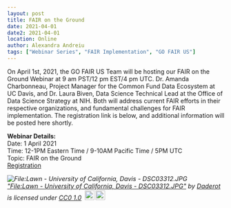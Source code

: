 ```yaml
---
layout: post
title: FAIR on the Ground
date: 2021-04-01
date2: 2021-04-01
location: Online
author: Alexandra Andreiu
tags: ["Webinar Series", "FAIR Implementation", "GO FAIR US"]
---
```


On April 1st, 2021, the GO FAIR US Team will be hosting our FAIR on the Ground Webinar at 9 am PST/12 pm EST/4 pm UTC. Dr. Amanda Charbonneau, Project Manager for the Common Fund Data Ecosystem at UC Davis, and Dr. Laura Biven, Data Science Technical Lead at the Office of Data Science Strategy at NIH. Both will address current FAIR efforts in their respective organizations, and fundamental challenges for FAIR implementation. The registration link is below, and additional information will be posted here shortly.


<b>Webinar Details:</b><br>
Date: 1 April 2021 <br>
Time: 12-1PM Eastern Time / 9-10AM Pacific Time / 5PM UTC <br>
Topic: FAIR on the Ground <br>
<a href="https://ucsd.zoom.us/webinar/register/WN_3lRzGNCBQvmcxmXBePh1vw ">Registration</a>

<p style="font-size: 0.9rem;font-style: italic;"><img style="display: block;" src="https://upload.wikimedia.org/wikipedia/commons/b/bd/Lawn_-_University_of_California%2C_Davis_-_DSC03312.JPG" alt="File:Lawn - University of California, Davis - DSC03312.JPG"><a href="https://commons.wikimedia.org/w/index.php?curid=39124026">"File:Lawn - University of California, Davis - DSC03312.JPG"</a><span> by <a href="https://commons.wikimedia.org/wiki/User:Daderot">Daderot</a></span> is licensed under <a href="http://creativecommons.org/publicdomain/zero/1.0/deed.en?ref=ccsearch&atype=html" style="margin-right: 5px;">CC0 1.0</a><a href="http://creativecommons.org/publicdomain/zero/1.0/deed.en?ref=ccsearch&atype=html" target="_blank" rel="noopener noreferrer" style="display: inline-block;white-space: none;margin-top: 2px;margin-left: 3px;height: 22px !important;"><img style="height: inherit;margin-right: 3px;display: inline-block;" src="https://search.creativecommons.org/static/img/cc_icon.svg?image_id=2f4b3c37-106b-44b3-8e64-1e3d29c4373d" /><img style="height: inherit;margin-right: 3px;display: inline-block;" src="https://search.creativecommons.org/static/img/cc-cc0_icon.svg" /></a></p>
